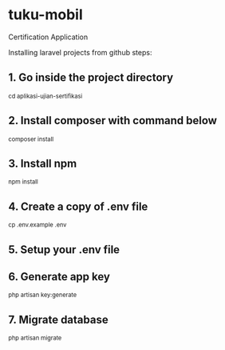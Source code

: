# tuku-mobil
Certification Application

Installing laravel projects from github steps:

## 1. Go inside the project directory
<sub>cd aplikasi-ujian-sertifikasi<sub/>

## 2. Install composer with command below
<sub>composer install<sub/>

## 3. Install npm
<sub>npm install<sub/>

## 4. Create a copy of .env file
<sub>cp .env.example .env<sub/>

## 5. Setup your .env file

## 6. Generate app key
<sub>php artisan key:generate<sub/>

## 7. Migrate database
<sub>php artisan migrate<sub/>
